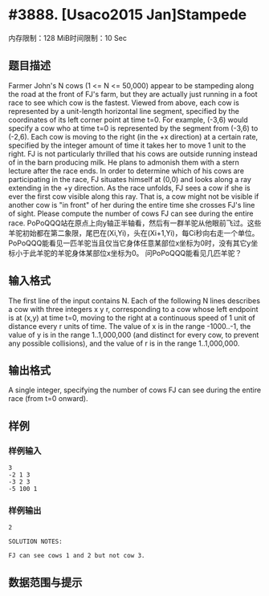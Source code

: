 # #3888. [Usaco2015 Jan]Stampede

内存限制：128 MiB时间限制：10 Sec

## 题目描述

Farmer John's N cows (1 <= N <= 50,000) appear to be stampeding along the road at the front of FJ's farm, but they are actually just running in a foot race to see which cow is the fastest.  Viewed from above, each cow is represented by a unit-length horizontal line segment, specified by the coordinates of its left corner point at time t=0.  For example, (-3,6) would specify a cow who at time t=0 is represented by the segment from (-3,6) to (-2,6).  Each cow is moving to the right (in the +x direction) at a certain rate, specified by the integer amount of time it takes her to move 1 unit to the right.  FJ is not particularly thrilled that his cows are outside running instead of in the barn producing milk.  He plans to admonish them with a stern lecture after the race ends.  In order to determine which of his cows are participating in the race, FJ situates himself at (0,0) and looks along a ray extending in the +y direction.  As the race unfolds, FJ sees a cow if she is ever the first cow visible along this ray.  That is, a cow might not be visible if another cow is "in front" of her during the entire time she crosses FJ's line of sight.  Please compute the number of cows FJ can see during the entire race.
PoPoQQQ站在原点上向y轴正半轴看，然后有一群羊驼从他眼前飞过。这些羊驼初始都在第二象限，尾巴在(Xi,Yi)，头在(Xi+1,Yi)，每Ci秒向右走一个单位。  PoPoQQQ能看见一匹羊驼当且仅当它身体任意某部位x坐标为0时，没有其它y坐标小于此羊驼的羊驼身体某部位x坐标为0。  问PoPoQQQ能看见几匹羊驼？

## 输入格式

The first line of the input contains N.  Each of the following N lines describes a cow with three integers x y r, corresponding to a cow whose left endpoint is at (x,y) at time t=0, moving to the right at a continuous speed of 1 unit of distance every r units of time.  The value of x is in the range -1000..-1, the value of y is in the range 1..1,000,000 (and distinct for every cow, to prevent any possible collisions), and the value of r is in the range 1..1,000,000.

## 输出格式

A single integer, specifying the number of cows FJ can see during the entire race (from t=0 onward).

## 样例

### 样例输入

    
    3
    -2 1 3
    -3 2 3
    -5 100 1
    

### 样例输出

    
    2
    
    SOLUTION NOTES:
    
    FJ can see cows 1 and 2 but not cow 3.
    

## 数据范围与提示
